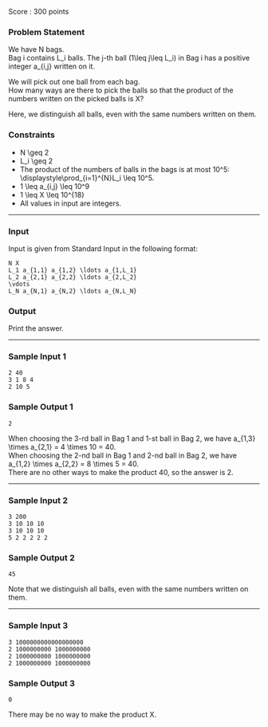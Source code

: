 Score : 300 points

### Problem Statement

We have N bags.  
Bag i contains L\_i balls. The j-th ball (1\leq j\leq L\_i) in Bag i has a positive integer a\_{i,j} written on it.

We will pick out one ball from each bag.  
How many ways are there to pick the balls so that the product of the numbers written on the picked balls is X?

Here, we distinguish all balls, even with the same numbers written on them.

### Constraints

* N \geq 2
* L\_i \geq 2
* The product of the numbers of balls in the bags is at most 10^5: \displaystyle\prod\_{i=1}^{N}L\_i \leq 10^5.
* 1 \leq a\_{i,j} \leq 10^9
* 1 \leq X \leq 10^{18}
* All values in input are integers.

---

### Input

Input is given from Standard Input in the following format:

```
N X
L_1 a_{1,1} a_{1,2} \ldots a_{1,L_1}
L_2 a_{2,1} a_{2,2} \ldots a_{2,L_2}
\vdots
L_N a_{N,1} a_{N,2} \ldots a_{N,L_N}
```

### Output

Print the answer.

---

### Sample Input 1

```
2 40
3 1 8 4
2 10 5
```

### Sample Output 1

```
2
```

When choosing the 3-rd ball in Bag 1 and 1-st ball in Bag 2, we have a\_{1,3} \times a\_{2,1} = 4 \times 10 = 40.  
When choosing the 2-nd ball in Bag 1 and 2-nd ball in Bag 2, we have a\_{1,2} \times a\_{2,2} = 8 \times 5 = 40.  
There are no other ways to make the product 40, so the answer is 2.

---

### Sample Input 2

```
3 200
3 10 10 10
3 10 10 10
5 2 2 2 2 2
```

### Sample Output 2

```
45
```

Note that we distinguish all balls, even with the same numbers written on them.

---

### Sample Input 3

```
3 1000000000000000000
2 1000000000 1000000000
2 1000000000 1000000000
2 1000000000 1000000000
```

### Sample Output 3

```
0
```

There may be no way to make the product X.